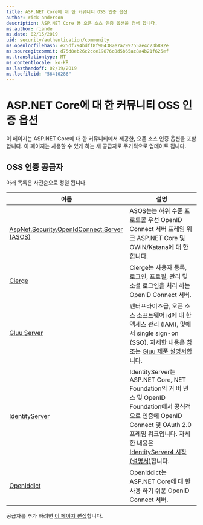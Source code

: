 ```yaml
---
title: ASP.NET Core에 대 한 커뮤니티 OSS 인증 옵션
author: rick-anderson
description: ASP.NET Core 용 오픈 소스 인증 옵션을 검색 합니다.
ms.author: riande
ms.date: 02/15/2019
uid: security/authentication/community
ms.openlocfilehash: e25df794bdff8f904382e7a299755ae4c23b892e
ms.sourcegitcommit: d75d8eb26c2cce19876c8d5b65ac8a4b21f625ef
ms.translationtype: MT
ms.contentlocale: ko-KR
ms.lasthandoff: 02/19/2019
ms.locfileid: "56410286"
---
```

# <a name="community-oss-authentication-options-for-aspnet-core"></a>ASP.NET Core에 대 한 커뮤니티 OSS 인증 옵션

이 페이지는 ASP.NET Core에 대 한 커뮤니티에서 제공한, 오픈 소스 인증 옵션을 포함합니다. 이 페이지는 사용할 수 있게 하는 새 공급자로 주기적으로 업데이트 됩니다.

## <a name="oss-authentication-providers"></a>OSS 인증 공급자

아래 목록은 사전순으로 정렬 됩니다.

| 이름 | 설명 |
| ---- | ----------- |
| [AspNet.Security.OpenIdConnect.Server (ASOS)](https://github.com/aspnet-contrib/AspNet.Security.OpenIdConnect.Server) | ASOS는는 하위 수준 프로토콜 우선 OpenID Connect 서버 프레임 워크 ASP.NET Core 및 OWIN/Katana에 대 한 합니다. |
| [Cierge](https://github.com/pwdless/Cierge) | Cierge는 사용자 등록, 로그인, 프로필, 관리 및 소셜 로그인을 처리 하는 OpenID Connect 서버. |
| [Gluu Server](https://gluu.org/) | 엔터프라이즈급, 오픈 소스 소프트웨어 id에 대 한 액세스 관리 (IAM), 및에서 single sign-on (SSO). 자세한 내용은 참조는 [Gluu 제품 설명서](https://gluu.org/docs/)합니다. |
| [IdentityServer](https://identityserver.io/) | IdentityServer는 ASP.NET Core,.NET Foundation의 거 버 넌 스 및 OpenID Foundation에서 공식적으로 인증에 OpenID Connect 및 OAuth 2.0 프레임 워크입니다. 자세한 내용은 [IdentityServer4 시작 (설명서)](https://identityserver4.readthedocs.io/en/latest/)합니다. |
| [OpenIddict](https://github.com/openiddict/openiddict-core) | OpenIddict는 ASP.NET Core에 대 한 사용 하기 쉬운 OpenID Connect 서버. |

공급자를 추가 하려면 [이 페이지 편집](https://github.com/login?return_to=https%3A%2F%2Fgithub.com%2Faspnet%2FDocs%2Fedit%2Fmaster%2Faspnetcore%2Fsecurity%2Fauthentication%2Fcommunity.md)합니다.
